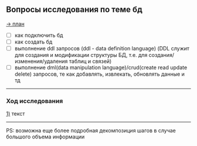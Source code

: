 ## Вопросы исследования по теме бд

[-> план](./Roadmap3.md)

- [ ] как подключить бд
- [ ] как создать бд
- [ ] выполнение ddl запросов (ddl - data definition language) (DDL служит для создания и модификации структуры БД, т.е. для создания/изменения/удаления таблиц и связей)
- [ ] выполнение dml(data manipulation language)/crud(create read update delete) запросов, те как добавлять, извлекать, обновлять данные и тд

---
### Ход исследования

[1)](#вопросы-исследования-по-теме-бд) текст

---
PS: возможна еще более подробная декомпозиция шагов в случае большого объема информации